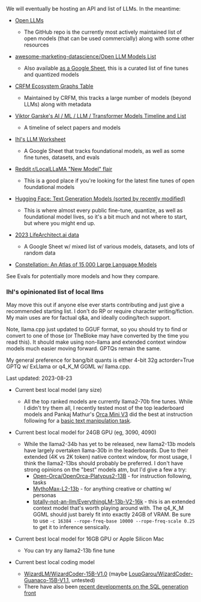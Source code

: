 We will eventually be hosting an API and list of LLMs.  In the meantime:

- [Open LLMs](https://github.com/eugeneyan/open-llms)
  - The GitHub repo is the currently most actively maintained list of open models (that can be used commercially) along with some other resources
- [awesome-marketing-datascience/Open LLM Models List](https://github.com/underlines/awesome-marketing-datascience/blob/master/llm-model-list.md)  

  - Also available [as a Google Sheet](https://docs.google.com/spreadsheets/d/1PtrPwDV8Wcdhzh-N_Siaofc2R6TImebnFvv0GuCCzdo/edit?usp=sharing), this is a curated list of fine tunes and quantized models
- [CRFM Ecosystem Graphs Table](https://crfm.stanford.edu/ecosystem-graphs/index.html?mode=table)
  - Maintained by CRFM, this tracks a large number of models (beyond LLMs) along with metadata
- [Viktor Garske's AI / ML / LLM / Transformer Models Timeline and List](https://ai.v-gar.de/ml/transformer/timeline/)  

  - A timeline of select papers and models
- [lhl's LLM Worksheet](https://docs.google.com/spreadsheets/d/1kT4or6b0Fedd-W_jMwYpb63e1ZR3aePczz3zlbJW-Y4/edit?usp=sharing)
  - A Google Sheet that tracks foundational models, as well as some fine tunes, datasets, and evals
- [Reddit r/LocalLLaMA "New Model" flair](https://www.reddit.com/r/LocalLLaMA/?f=flair_name%3A%22New%20Model%22)
  - This is a good place if you're looking for the latest fine tunes of open foundational models
- [Hugging Face: Text Generation Models (sorted by recently modified)](https://huggingface.co/models?pipeline_tag=text-generation&sort=modified)
  - This is where almost every public fine-tune, quantize, as well as foundational model lives, so it's a bit much and not where to start, but where you might end up.
- [2023 LifeArchitect.ai data](https://docs.google.com/spreadsheets/d/1O5KVQW1Hx5ZAkcg8AIRjbQLQzx2wVaLl0SqUu-ir9Fs/edit#gid=1158069878)
  - A Google Sheet w/ mixed list of various models, datasets, and lots of random data
- [Constellation: An Atlas of 15,000 Large Language Models](https://llmconstellation.olafblitz.repl.co/)

See Evals for potentially more models and how they compare.

### lhl's opinionated list of local llms

May move this out if anyone else ever starts contributing and just give a recommended starting list. I don't do RP or require character writing/fiction. My main uses are for factual q&a, and ideally coding/tech support.

Note, llama.cpp just updated to GGUF format, so you should try to find or convert to one of those (or TheBloke may have converted by the time you read this). It should make using non-llama and extended context window models much easier moving forward. GPTQs remain the same.

My general preference for bang/bit quants is either 4-bit 32g actorder=True GPTQ w/ ExLlama or q4_K_M GGML w/ llama.cpp.

Last updated: 2023-08-23

- Current best local model (any size) 
  - All the top ranked models are currently llama2-70b fine tunes. While I didn't try them all, I recently tested most of the top leaderboard models and Pankaj Mathur's [Orca Mini V3](https://huggingface.co/psmathur/orca_mini_v3_70b) did the best at instruction following for a [basic text manipulation task](https://github.com/AUGMXNT/transcribe#readme).
- Current best local model for 24GB GPU (eg, 3090, 4090) 
  - While the llama2-34b has yet to be released, new llama2-13b models have largely overtaken llama-30b in the leaderboards. Due to their extended (4K vs 2K token) native context window, for most usage, I think the llama2-13bs should probably be preferred. I don't have strong opinions on the "best" models atm, but I'd give a few a try: 
    - [Open-Orca/OpenOrca-Platypus2-13B](https://huggingface.co/Open-Orca/OpenOrca-Platypus2-13B) - for instruction following, tasks
    - [MythoMax-L2-13b](https://huggingface.co/Gryphe/MythoMax-L2-13b) - for anything creative or chatting w/ personas
    - [totally-not-an-llm/EverythingLM-13b-V2-16k](https://huggingface.co/totally-not-an-llm/EverythingLM-13b-V2-16k) - this is an extended context model that's worth playing around with. The q4_K_M GGML should just barely fit into exactly 24GB of VRAM. Be sure to use `-c 16384 --rope-freq-base 10000 --rope-freq-scale 0.25` to get it to inference sensically.
- Current best local model for 16GB GPU or Apple Silicon Mac 
  - You can try any llama2-13b fine tune  

- Current best local coding model 
  - [WizardLM/WizardCoder-15B-V1.0](https://huggingface.co/WizardLM/WizardCoder-15B-V1.0) (maybe [LoupGarou/WizardCoder-Guanaco-15B-V1.1](https://huggingface.co/LoupGarou/WizardCoder-Guanaco-15B-V1.1), untested)
  - There have also been [recent developments on the SQL generation front](https://www.reddit.com/r/LocalLLaMA/comments/15y6pfm/sqlcoder_new_15b_oss_llm_claims_better/)
